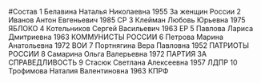 #Состав
1 Белавина Наталья Николаевна 1955 За женщин России
2 Иванов Антон Евгеньевич 1985 СР
3 Клейман Любовь Юрьевна 1975 ЯБЛОКО
4 Котельников Сергей Васильевич 1963 ЕР
5 Павлова Лариса Дмитриевна 1963 КОММУНИСТЫ РОССИИ
6 Петрова Марина Анатольевна 1972 ВОИ
7 Портнягина Вера Павловна 1952 ПАТРИОТЫ РОССИИ
8 Самарина Ольга Валерьевна 1972 ПАРТИЯ ЗА СПРАВЕДЛИВОСТЬ
9 Стасюк Светлана Алексеевна 1957 ЛДПР
10 Трофимова Наталия Валентиновна 1963 КПРФ
